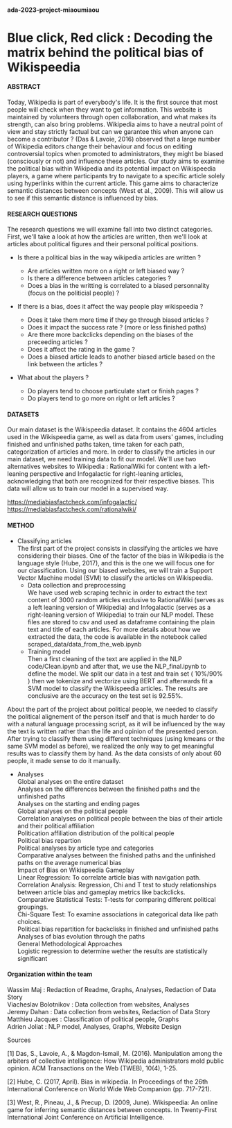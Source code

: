 ﻿#### ada-2023-project-miaoumiaou

# Blue click, Red click : Decoding the matrix behind the political bias of Wikispeedia


#### ABSTRACT 
 
Today, Wikipedia is part of everybody's life. It is the first source that most people will check when they want to get information. This website is maintained by volunteers through open collaboration, and what makes its strength, can also bring problems. Wikipedia aims to have a neutral point of view and stay strictly factual but can we garantee this when anyone can become a contributor ? (Das & Lavoie, 2016) observed that a large number of Wikipedia editors change their behaviour and focus on editing controversial topics when promoted to administrators, they might be biased (consciously or not) and influence these articles. 
Our study aims to examine the political bias within Wikipedia and its potential impact on Wikispeedia players, a game where participants try to navigate to a specific article solely using hyperlinks within the current article. This game  aims to characterize semantic distances between concepts (West et al., 2009). This will allow us to see if this semantic distance is influenced by bias.


#### RESEARCH QUESTIONS 
The research questions we will examine fall into two distinct categories.  
First, we'll take a look at how the articles are written, then we'll look at articles about political figures and their personal political positions.

- Is there a political bias in the way wikipedia articles are written ?
    - Are articles written more on a right or left biased way ?
    - Is there a difference between articles categories ?
    - Does a bias in the writting is correlated to a biased personnality (focus on the politicial people) ?

- If there is a bias, does it affect the way people play wikispeedia ?  
    - Does it take them more time if they go through biased articles ?
    - Does it impact the success rate ? (more or less finished paths)
    - Are there more backclicks depending on the biases of the preceeding articles ?
    - Does it affect the rating in the game ?
    - Does a biased article leads to another biased article based on the link between the articles ?

- What about the players ?
    - Do players tend to choose particulate start or finish pages ?
    - Do players tend to go more on right or left articles ?
    




#### DATASETS
Our main dataset is the Wikispeedia dataset. It contains the 4604 articles used in the Wikispeedia game, as well as data from users' games, including finished and unfinished paths taken, time taken for each path, categorization of articles and more.
In order to classify the articles in our main dataset, we need training data to fit our model. 
We'll use two alternatives websites to Wikipedia : RationalWiki for content with a left-leaning perspective and Infogalactic for right-leaning articles, acknowledging that both are recognized for their respective biases. This data will allow us to train our model in a supervised way.


https://mediabiasfactcheck.com/infogalactic/ <br>
https://mediabiasfactcheck.com/rationalwiki/



#### METHOD
- Classifying articles <br>
The first part of the project consists in classifying the articles we have considering their biases. One of the factor of the bias in Wikipedia is the language style (Hube, 2017), and this is the one we will focus one for our classification. Using our biased websites, we will train a Support Vector Machine model (SVM) to classify the articles on Wikispeedia.
    - Data collection and preprocessing <br>
We have used web scraping technic in order to extract the text content of 3000 random articles exclusive to RationalWiki (serves as a left leaning version of Wikipedia) and Infogalactic (serves as a right-leaning version of Wikipedia) to train our NLP model. These files are stored to csv and used as dataframe containing the plain text and title of each articles. 
For more details about how we extracted the data, the code is available in the notebook called scraped_data/data_from_the_web.ipynb
    - Training model <br>
Then a first cleaning of the text are applied in the NLP code/Clean.ipynb and after that, we use the NLP_final.ipynb to define the model. We split our data in a test and train set ( 10%/90% ) then we tokenize and vectorize using BERT and afterwards fit a SVM model to classify the Wikispeedia articles. The results are conclusive are the accuracy on the test set is 92.55%. 




About the part of the project about political people, we needed to classify the political alignement of the person itself and that is much harder to do with a natural language processing script, as it will be influenced by the way the text is written rather than the life and opinion of the presented person. After trying to classify them using different techniques (using kmeans or the same SVM model as before), we realized the only way to get meaningful results was to classify them by hand. As the data consists of only about 60 people, it made sense to do it manually. 


-  Analyses <br>
Global analyses on the entire dataset <br>
Analyses on the differences between the finished paths and the unfinished paths <br>
Analyses on the starting and ending pages <br>
Global analyses on the political people <br>
Correlation analyses on political people between the bias of their article and their political affiliation <br>
Politication affiliation distribution of the political people <br>
Political bias repartion <br>
Political analyses by article type and categories <br>
Comparative analyses between the finished paths and the unfinished paths on the average numerical bias <br>
Impact of Bias on Wikispeedia Gameplay <br>
Linear Regression: To correlate article bias with navigation path. <br>
Correlation Analysis: Regression, Chi and T test to study relationships between article bias and gameplay metrics like backclicks. <br>
Comparative Statistical Tests: T-tests for comparing different political groupings. <br>
Chi-Square Test: To examine associations in categorical data like path choices. <br>
Political bias repartition for backclisks in finished and unfinished paths<br>
Analyses of bias evolution through the paths <br>
General Methodological Approaches <br>
Logistic regression to determine wether the results are statistically significant <br>

 



#### Organization within the team 

Wassim Maj : Redaction of Readme, Graphs, Analyses, Redaction of Data Story<br>
Viacheslav Bolotnikov : Data collection from websites, Analyses<br>
Jeremy Dahan : Data collection from websites, Redaction of Data Story<br>
Matthieu Jacques : Classification of political people, Graphs<br>
Adrien Joliat : NLP model, Analyses, Graphs, Website Design<br>



Sources 

[1] Das, S., Lavoie, A., & Magdon-Ismail, M. (2016). Manipulation among the arbiters of collective intelligence: How Wikipedia administrators mold public opinion. ACM Transactions on the Web (TWEB), 10(4), 1-25.

[2] Hube, C. (2017, April). Bias in wikipedia. In Proceedings of the 26th International Conference on World Wide Web Companion (pp. 717-721).


[3] West, R., Pineau, J., & Precup, D. (2009, June). Wikispeedia: An online game for inferring semantic distances between concepts. In Twenty-First International Joint Conference on Artificial Intelligence.

